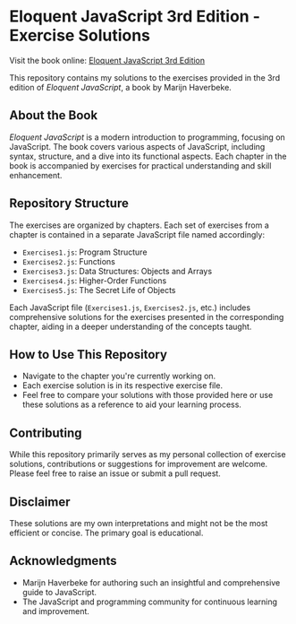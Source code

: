 # Eloquent JavaScript 3rd Edition - Exercise Solutions

Visit the book online: [Eloquent JavaScript 3rd Edition](https://eloquentjavascript.net/Eloquent_JavaScript_small.pdf)

This repository contains my solutions to the exercises provided in the 3rd edition of *Eloquent JavaScript*, a book by Marijn Haverbeke.

## About the Book

*Eloquent JavaScript* is a modern introduction to programming, focusing on JavaScript. The book covers various aspects of JavaScript, including syntax, structure, and a dive into its functional aspects. Each chapter in the book is accompanied by exercises for practical understanding and skill enhancement.

## Repository Structure

The exercises are organized by chapters. Each set of exercises from a chapter is contained in a separate JavaScript file named accordingly:

- `Exercises1.js`: Program Structure
- `Exercises2.js`: Functions
- `Exercises3.js`: Data Structures: Objects and Arrays
- `Exercises4.js`: Higher-Order Functions
- `Exercises5.js`: The Secret Life of Objects


Each JavaScript file (`Exercises1.js`, `Exercises2.js`, etc.) includes comprehensive solutions for the exercises presented in the corresponding chapter, aiding in a deeper understanding of the concepts taught.

## How to Use This Repository

- Navigate to the chapter you're currently working on.
- Each exercise solution is in its respective exercise file.
- Feel free to compare your solutions with those provided here or use these solutions as a reference to aid your learning process.

## Contributing

While this repository primarily serves as my personal collection of exercise solutions, contributions or suggestions for improvement are welcome. Please feel free to raise an issue or submit a pull request.

## Disclaimer

These solutions are my own interpretations and might not be the most efficient or concise. The primary goal is educational.

## Acknowledgments

- Marijn Haverbeke for authoring such an insightful and comprehensive guide to JavaScript.
- The JavaScript and programming community for continuous learning and improvement.
